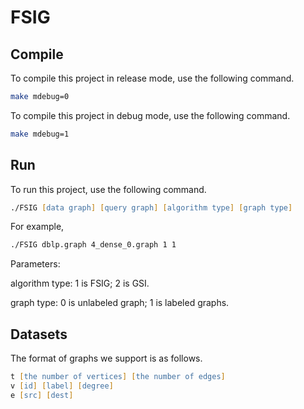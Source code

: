 # FSIG
## Compile
To compile this project in release mode, use the following command.
```zsh
make mdebug=0
```
To compile this project in debug mode, use the following command.
```zsh
make mdebug=1
```

## Run
To run this project, use the following command.
```zsh
./FSIG [data graph] [query graph] [algorithm type] [graph type]
```
For example,
```zsh
./FSIG dblp.graph 4_dense_0.graph 1 1
```
Parameters:

algorithm type: 1 is FSIG; 2 is GSI.

graph type: 0 is unlabeled graph; 1 is labeled graphs.

## Datasets
The format of graphs we support is as follows.
```zsh
t [the number of vertices] [the number of edges]
v [id] [label] [degree]
e [src] [dest]
```
